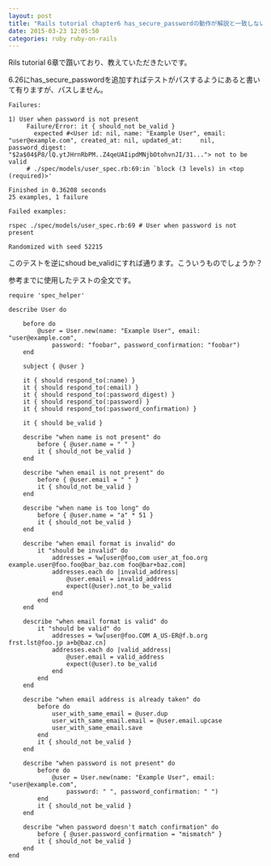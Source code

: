 ```yaml
---
layout: post
title: "Rails tutorial chapter6 has_secure_passwordの動作が解説と一致しない"
date: 2015-03-23 12:05:50
categories: ruby ruby-on-rails
---
```

<p>Rils tutorial 6章で躓いており、教えていただきたいです。</p>

<p>6.26にhas_secure_passwordを追加すればテストがパスするようにあると書いて有りますが、パスしません。</p>

<pre><code>Failures:

1) User when password is not present 
     Failure/Error: it { should_not be_valid }
       expected #&lt;User id: nil, name: "Example User", email: "user@example.com", created_at: nil, updated_at:     nil, password_digest: "$2a$04$P8/lQ.ytJHrnRbPM..Z4qeUAIipdMNjbOtohvnJI/31..."&gt; not to be valid
     # ./spec/models/user_spec.rb:69:in `block (3 levels) in &lt;top (required)&gt;'

Finished in 0.36208 seconds
25 examples, 1 failure

Failed examples:

rspec ./spec/models/user_spec.rb:69 # User when password is not present 

Randomized with seed 52215
</code></pre>

<p>このテストを逆にshoud be_validにすれば通ります。こういうものでしょうか？</p>

<p>参考までに使用したテストの全文です。</p>

<pre><code>require 'spec_helper'

describe User do

    before do
        @user = User.new(name: "Example User", email: "user@example.com",
            password: "foobar", password_confirmation: "foobar")
    end

    subject { @user }

    it { should respond_to(:name) }
    it { should respond_to(:email) }
    it { should respond_to(:password_digest) }
    it { should respond_to(:password) }
    it { should respond_to(:password_confirmation) }

    it { should be_valid }

    describe "when name is not present" do
        before { @user.name = " " }
        it { should_not be_valid }
    end

    describe "when email is not present" do
        before { @user.email = " " }
        it { should_not be_valid }
    end

    describe "when name is too long" do
        before { @user.name = "a" * 51 }
        it { should_not be_valid }
    end

    describe "when email format is invalid" do
        it "should be invalid" do
            addresses = %w[user@foo,com user_at_foo.org example.user@foo.foo@bar_baz.com foo@bar+baz.com]
            addresses.each do |invalid_address|
                @user.email = invalid_address
                expect(@user).not_to be_valid
            end
        end
    end

    describe "when email format is valid" do
        it "should be valid" do
            addresses = %w[user@foo.COM A_US-ER@f.b.org frst.lst@foo.jp a+b@baz.cn]
            addresses.each do |valid_address|
                @user.email = valid_address
                expect(@user).to be_valid
            end
        end
    end

    describe "when email address is already taken" do
        before do
            user_with_same_email = @user.dup
            user_with_same_email.email = @user.email.upcase
            user_with_same_email.save
        end
        it { should_not be_valid }
    end

    describe "when password is not present" do
        before do
            @user = User.new(name: "Example User", email: "user@example.com",
                password: " ", password_confirmation: " ")
        end
        it { should_not be_valid }
    end

    describe "when password doesn't match confirmation" do
        before { @user.password_confirmation = "mismatch" }
        it { should_not be_valid }
    end
end
</code></pre>
